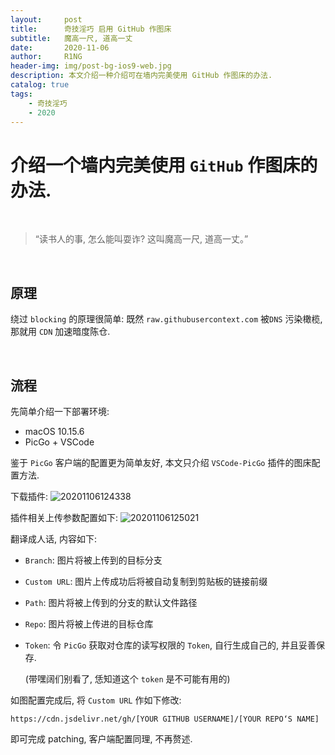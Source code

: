 ```yaml
---
layout:     post
title:      奇技淫巧 启用 GitHub 作图床
subtitle:   魔高一尺, 道高一丈
date:       2020-11-06
author:     R1NG
header-img: img/post-bg-ios9-web.jpg
description: 本文介绍一种介绍可在墙内完美使用 GitHub 作图床的办法.
catalog: true
tags:
    - 奇技淫巧
    - 2020
---
```


# 介绍一个墙内完美使用 `GitHub` 作图床的办法.

<br>

> “读书人的事, 怎么能叫耍诈? 这叫魔高一尺, 道高一丈。”

<br>

## 原理
绕过 `blocking` 的原理很简单: 既然 `raw.githubusercontext.com` 被`DNS` 污染橄榄, 那就用 `CDN` 加速暗度陈仓. 

<br>

## 流程
先简单介绍一下部署环境:
- macOS 10.15.6
- PicGo + VSCode
  
鉴于 `PicGo` 客户端的配置更为简单友好, 本文只介绍 `VSCode-PicGo` 插件的图床配置方法. 

下载插件:
![20201106124338](https://cdn.jsdelivr.net/gh/KirisameMarisaa/KirisameMarisaa.github.io/img/blogpost_images/20201106124338.png)

插件相关上传参数配置如下:
![20201106125021](https://cdn.jsdelivr.net/gh/KirisameMarisaa/KirisameMarisaa.github.io/img/blogpost_images/20201106125021.png)


翻译成人话, 内容如下:
- `Branch`: 图片将被上传到的目标分支
- `Custom URL`: 图片上传成功后将被自动复制到剪贴板的链接前缀
- `Path`: 图片将被上传到的分支的默认文件路径
- `Repo`: 图片将被上传进的目标仓库
- `Token`: 令 `PicGo` 获取对仓库的读写权限的 `Token`, 自行生成自己的, 并且妥善保存.
    
    (带嘿阔们别看了, 恁知道这个 `token` 是不可能有用的)


如图配置完成后, 将 `Custom URL` 作如下修改: 
```
https://cdn.jsdelivr.net/gh/[YOUR GITHUB USERNAME]/[YOUR REPO‘S NAME]
```

即可完成 patching, 客户端配置同理, 不再赘述.